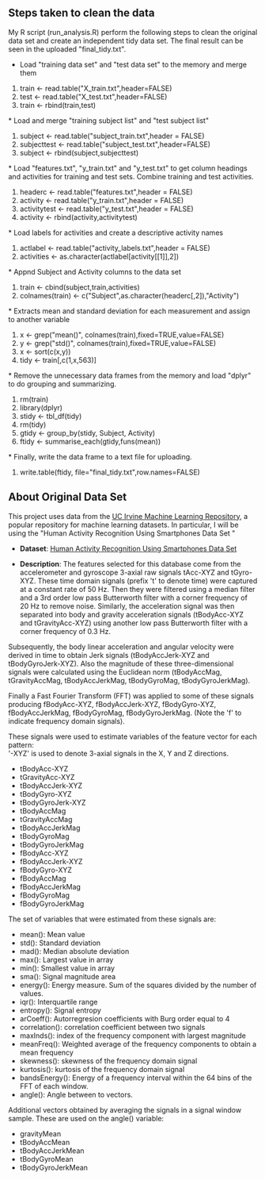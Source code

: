 ## Steps taken to clean the data

My R script (run_analysis.R) perform the following steps to clean the original data set and create an independent tidy data set. The final result can be seen in the uploaded "final_tidy.txt".

* Load "training data set" and "test data set" to the memory and merge them
<ol>
<li>train <- read.table("X_train.txt",header=FALSE)</li>
<li>test <- read.table("X_test.txt",header=FALSE)</li>
<li>train <- rbind(train,test)</li>
</ol>
* Load and merge "training subject list" and "test subject list"
<ol>
<li>subject <- read.table("subject_train.txt",header = FALSE)</li>
<li>subjecttest <- read.table("subject_test.txt",header=FALSE)</li>
<li>subject <- rbind(subject,subjecttest)</li>
</ol>
* Load "features.txt", "y_train.txt" and "y_test.txt" to get column headings and activities for training and test sets. Combine training and test activities.
<ol>
<li>headerc <- read.table("features.txt",header = FALSE)</li>
<li>activity <- read.table("y_train.txt",header = FALSE)</li>
<li>activitytest <- read.table("y_test.txt",header = FALSE)</li>
<li>activity <- rbind(activity,activitytest)</li>
</ol>
* Load labels for activities and create a descriptive activity names
<ol>
<li>actlabel <- read.table("activity_labels.txt",header = FALSE)</li>
<li>activities <- as.character(actlabel[activity[[1]],2])</li>
</ol>
* Appnd Subject and Activity columns to the data set
<ol>
<li>train <- cbind(subject,train,activities)</li>
<li>colnames(train) <- c("Subject",as.character(headerc[,2]),"Activity")</li>
</ol>
* Extracts mean and standard deviation for each measurement and assign to another variable
<ol>
<li>x <- grep("mean()", colnames(train),fixed=TRUE,value=FALSE)</li>
<li>y <- grep("std()", colnames(train),fixed=TRUE,value=FALSE)</li>
<li>x <- sort(c(x,y))</li>
<li>tidy <- train[,c(1,x,563)]</li>
</ol>
* Remove the unnecessary data frames from the memory and load "dplyr" to do grouping and summarizing. 
<ol>
<li>rm(train)</li>
<li>library(dplyr)</li>
<li>stidy <- tbl_df(tidy)</li>
<li>rm(tidy)</li>
<li>gtidy <- group_by(stidy, Subject, Activity)</li>
<li>ftidy <- summarise_each(gtidy,funs(mean))</li>
</ol>
* Finally, write the data frame to a text file for uploading.
<ol><li>write.table(ftidy, file="final_tidy.txt",row.names=FALSE)</li></ol>




## About Original Data Set

This project uses data from
the <a href="http://archive.ics.uci.edu/ml/">UC Irvine Machine
Learning Repository</a>, a popular repository for machine learning
datasets. In particular, I will be using the "Human Activity Recognition Using Smartphones Data Set " 


* <b>Dataset</b>: <a href="https://d396qusza40orc.cloudfront.net/getdata%2Fprojectfiles%2FUCI%20HAR%20Dataset.zip">Human Activity Recognition Using Smartphones Data Set </a>

* <b>Description</b>: The features selected for this database come from the accelerometer and gyroscope 3-axial raw signals tAcc-XYZ and tGyro-XYZ. These time domain signals (prefix 't' to denote time) were captured at a constant rate of 50 Hz. Then they were filtered using a median filter and a 3rd order low pass Butterworth filter with a corner frequency of 20 Hz to remove noise. Similarly, the acceleration signal was then separated into body and gravity acceleration signals (tBodyAcc-XYZ and tGravityAcc-XYZ) using another low pass Butterworth filter with a corner frequency of 0.3 Hz. 

Subsequently, the body linear acceleration and angular velocity were derived in time to obtain Jerk signals (tBodyAccJerk-XYZ and tBodyGyroJerk-XYZ). Also the magnitude of these three-dimensional signals were calculated using the Euclidean norm (tBodyAccMag, tGravityAccMag, tBodyAccJerkMag, tBodyGyroMag, tBodyGyroJerkMag). 

Finally a Fast Fourier Transform (FFT) was applied to some of these signals producing fBodyAcc-XYZ, fBodyAccJerk-XYZ, fBodyGyro-XYZ, fBodyAccJerkMag, fBodyGyroMag, fBodyGyroJerkMag. (Note the 'f' to indicate frequency domain signals). 

These signals were used to estimate variables of the feature vector for each pattern:  
'-XYZ' is used to denote 3-axial signals in the X, Y and Z directions.

* tBodyAcc-XYZ
* tGravityAcc-XYZ
* tBodyAccJerk-XYZ
* tBodyGyro-XYZ
* tBodyGyroJerk-XYZ
* tBodyAccMag
* tGravityAccMag
* tBodyAccJerkMag
* tBodyGyroMag
* tBodyGyroJerkMag
* fBodyAcc-XYZ
* fBodyAccJerk-XYZ
* fBodyGyro-XYZ
* fBodyAccMag
* fBodyAccJerkMag
* fBodyGyroMag
* fBodyGyroJerkMag

The set of variables that were estimated from these signals are: 

* mean(): Mean value
* std(): Standard deviation
* mad(): Median absolute deviation 
* max(): Largest value in array
* min(): Smallest value in array
* sma(): Signal magnitude area
* energy(): Energy measure. Sum of the squares divided by the number of values. 
* iqr(): Interquartile range 
* entropy(): Signal entropy
* arCoeff(): Autorregresion coefficients with Burg order equal to 4
* correlation(): correlation coefficient between two signals
* maxInds(): index of the frequency component with largest magnitude
* meanFreq(): Weighted average of the frequency components to obtain a mean frequency
* skewness(): skewness of the frequency domain signal 
* kurtosis(): kurtosis of the frequency domain signal 
* bandsEnergy(): Energy of a frequency interval within the 64 bins of the FFT of each window.
* angle(): Angle between to vectors.

Additional vectors obtained by averaging the signals in a signal window sample. These are used on the angle() variable:

* gravityMean
* tBodyAccMean
* tBodyAccJerkMean
* tBodyGyroMean
* tBodyGyroJerkMean


